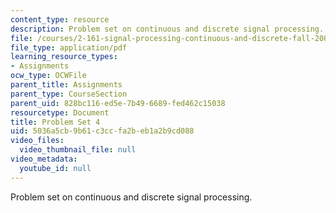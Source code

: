 ```yaml
---
content_type: resource
description: Problem set on continuous and discrete signal processing.
file: /courses/2-161-signal-processing-continuous-and-discrete-fall-2008/5036a5cb9b61c3ccfa2beb1a2b9cd088_ps4.pdf
file_type: application/pdf
learning_resource_types:
- Assignments
ocw_type: OCWFile
parent_title: Assignments
parent_type: CourseSection
parent_uid: 828bc116-ed5e-7b49-6689-fed462c15038
resourcetype: Document
title: Problem Set 4
uid: 5036a5cb-9b61-c3cc-fa2b-eb1a2b9cd088
video_files:
  video_thumbnail_file: null
video_metadata:
  youtube_id: null
---
```

Problem set on continuous and discrete signal processing.

